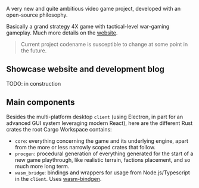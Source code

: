 A very new and quite ambitious video game project, developed with an open-source philosophy.

Basically a grand strategy 4X game with tactical-level war-gaming gameplay. Much more details on the [website](TODO:link).

> Current project codename is susceptible to change at some point in the future.

## Showcase website and development blog

TODO: in construction

## Main components

Besides the multi-platform desktop `client` (using Electron, in part for an advanced GUI system leveraging modern React), here are the different Rust crates the root Cargo Workspace contains:

- `core`: everything concerning the game and its underlying engine, apart from the more or less narrowly scoped crates that follow.
- `procgen`: procedural generation of everything generated for the start of a new game playthrough, like realistic terrain, factions placement, and so much more long term.
- `wasm_bridge`: bindings and wrappers for usage from Node.js/Typescript in the `client`. Uses [wasm-bindgen](https://rustwasm.github.io/docs/wasm-bindgen).
